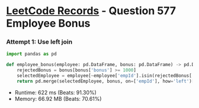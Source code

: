 # [LeetCode Records](../README.md) - Question 577 Employee Bonus

### Attempt 1: Use left join
```py
import pandas as pd

def employee_bonus(employee: pd.DataFrame, bonus: pd.DataFrame) -> pd.DataFrame:
    rejectedBonus = bonus[bonus['bonus'] >= 1000]
    selectedEmployee = employee[~employee['empId'].isin(rejectedBonus['empId'])]
    return pd.merge(selectedEmployee, bonus, on=['empId'], how='left')[['name', 'bonus']]
```
- Runtime: 622 ms (Beats: 91.30%)
- Memory: 66.92 MB (Beats: 70.61%)

<br>
